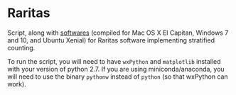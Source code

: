 # Raritas

Script, along with [softwares](https://github.com/plannapus/Raritas/releases) (compiled for Mac OS X El Capitan, Windows 7 and 10, and Ubuntu Xenial) for Raritas software implementing stratified counting.

To run the script, you will need to have `wxPython` and `matplotlib` installed with your version of python 2.7.
If you are using miniconda/anaconda, you will need to use the binary `pythonw` instead of `python` (so that wxPython can work).
